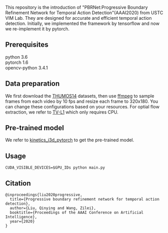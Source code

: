 This repository is the introduction of "PBRNet:Progressive Boundary Refinement Network for Temporal Action Detection"(AAAI2020) from USTC VIM Lab. They are designed for accurate and efficient temporal action detection. Initially, we implemented the framework by tensorflow and now we re-implement it by pytorch.

## Prerequisites
python 3.6  <br>
pytorch 1.6  <br>
opencv-python 3.4.1 <br> 

## Data preparation
We first download the [THUMOS14](http://crcv.ucf.edu/THUMOS14/) datasets, then use [ffmpeg](https://www.ffmpeg.org/) to sample frames from each video by 10 fps and resize each frame to 320x180. You can change these configurations based on your resources. For optial flow extraction, we refer to [TV-L1](https://github.com/deepmind/kinetics-i3d/pull/5/files/f1fa01a332179e82cd655e7cd2f2f0c1c04f0c74) which only requires CPU. 

## Pre-trained model
We refer to [kinetics_i3d_pytorch](https://github.com/hassony2/kinetics_i3d_pytorch) to get the pre-trained model. 

## Usage
```
CUDA_VISIBLE_DEVICES=$GPU_IDs python main.py
```

## Citation
```
@inproceedings{liu2020progressive,
  title={Progressive boundary refinement network for temporal action detection},
  author={Liu, Qinying and Wang, Zilei},
  booktitle={Proceedings of the AAAI Conference on Artificial Intelligence},
  year={2020}
}
```
